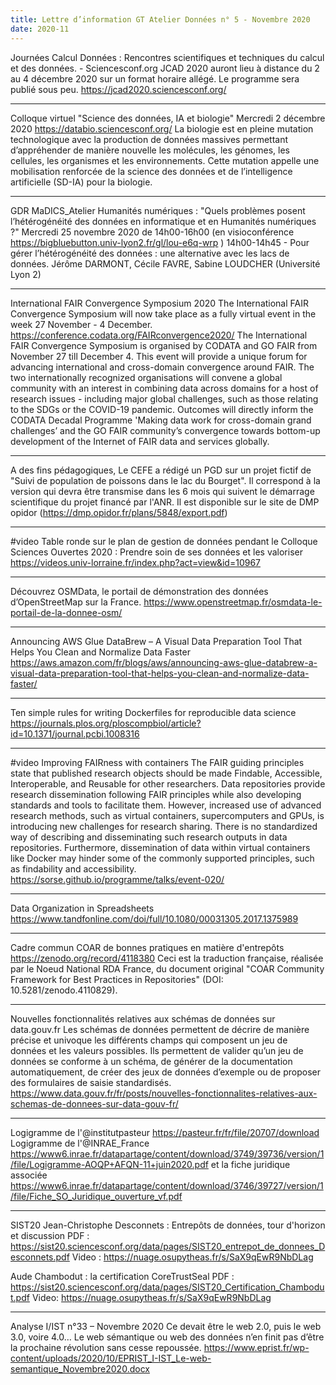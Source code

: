 ```yaml
---
title: Lettre d’information GT Atelier Données n° 5 - Novembre 2020
date: 2020-11
---
```


Journées Calcul Données : Rencontres scientifiques et techniques du calcul et des données. - Sciencesconf.org
JCAD 2020 auront lieu à distance du 2 au 4 décembre 2020 sur un format horaire allégé. Le programme sera publié sous peu.
<https://jcad2020.sciencesconf.org/>

***********************************************************************************************************************************************************************

Colloque virtuel "Science des données, IA et biologie"
Mercredi 2 décembre 2020
<https://databio.sciencesconf.org/>
La biologie est en pleine mutation technologique avec la production de données massives permettant d’appréhender de manière nouvelle les
molécules, les génomes, les cellules, les organismes et les environnements. Cette mutation appelle une mobilisation renforcée de la
science des données et de l’intelligence artificielle (SD-IA) pour la biologie.

***********************************************************************************************************************************************************************

GDR MaDICS_Atelier Humanités numériques : "Quels problèmes posent l’hétérogénéité des données en informatique et en Humanités numériques ?"
Mercredi 25 novembre 2020 de 14h00-16h00
(en visioconférence <https://bigbluebutton.univ-lyon2.fr/gl/lou-e6q-wrp> )
14h00-14h45 - Pour gérer l’hétérogénéité des données : une alternative avec les lacs de données. Jérôme DARMONT, Cécile FAVRE,  Sabine LOUDCHER
(Université Lyon 2)

***********************************************************************************************************************************************************************

International FAIR Convergence Symposium 2020
The International FAIR Convergence Symposium will now take place as a fully virtual event in the week 27 November - 4 December.
<https://conference.codata.org/FAIRconvergence2020/>
The International FAIR Convergence Symposium is organised by CODATA and GO FAIR from November 27 till December 4. This event will provide a
unique forum for advancing international and cross-domain convergence around FAIR. The two internationally recognized organisations will
convene a global community with an interest in combining data across domains for a host of research issues - including major global
challenges, such as those relating to the SDGs or the COVID-19 pandemic. Outcomes will directly inform the CODATA Decadal Programme 'Making data
work for cross-domain grand challenges’ and the GO FAIR community’s convergence towards bottom-up development of the Internet of FAIR data
and services globally.

***********************************************************************************************************************************************************************

A des fins pédagogiques, Le CEFE a  rédigé un PGD sur un projet fictif de "Suivi de population de poissons dans le lac du Bourget". Il
correspond à la version qui devra être transmise dans les 6 mois qui suivent le démarrage scientifique du projet financé par l'ANR. Il est
disponible sur le site de DMP opidor (https://dmp.opidor.fr/plans/5848/export.pdf)

***********************************************************************************************************************************************************************

#video Table ronde sur le plan de gestion de données pendant le Colloque Sciences Ouvertes 2020 : Prendre soin de ses données et les valoriser
<https://videos.univ-lorraine.fr/index.php?act=view&id=10967>

***********************************************************************************************************************************************************************

Découvrez OSMData, le portail de démonstration des données d’OpenStreetMap sur la France.
<https://www.openstreetmap.fr/osmdata-le-portail-de-la-donnee-osm/>

***********************************************************************************************************************************************************************

Announcing AWS Glue DataBrew – A Visual Data Preparation Tool That Helps You Clean and Normalize Data Faster
<https://aws.amazon.com/fr/blogs/aws/announcing-aws-glue-databrew-a-visual-data-preparation-tool-that-helps-you-clean-and-normalize-data-faster/>

***********************************************************************************************************************************************************************

Ten simple rules for writing Dockerfiles for reproducible data science
<https://journals.plos.org/ploscompbiol/article?id=10.1371/journal.pcbi.1008316>

***********************************************************************************************************************************************************************

#video Improving FAIRness with containers
The FAIR guiding principles state that published research objects should be made Findable, Accessible, Interoperable, and Reusable for other
researchers. Data repositories provide research dissemination following FAIR principles while also developing standards and tools to facilitate
them. However, increased use of advanced research methods, such as virtual containers, supercomputers and GPUs, is introducing new
challenges for research sharing. There is no standardized way of describing and disseminating such research outputs in data repositories.
Furthermore, dissemination of data within virtual containers like Docker may hinder some of the commonly supported principles, such as
findability and accessibility.
<https://sorse.github.io/programme/talks/event-020/>

***********************************************************************************************************************************************************************

Data Organization in Spreadsheets
<https://www.tandfonline.com/doi/full/10.1080/00031305.2017.1375989>

***********************************************************************************************************************************************************************

Cadre commun COAR de bonnes pratiques en matière d'entrepôts
<https://zenodo.org/record/4118380>
Ceci est la traduction française, réalisée par le Noeud National RDA France, du document original "COAR Community Framework for Best
Practices in Repositories" (DOI: 10.5281/zenodo.4110829).

***********************************************************************************************************************************************************************

Nouvelles fonctionnalités relatives aux schémas de données sur data.gouv.fr
Les schémas de données permettent de décrire de manière précise et univoque les différents champs qui composent un jeu de données et les
valeurs possibles. Ils permettent de valider qu’un jeu de données se conforme à un schéma, de générer de la documentation automatiquement, de
créer des jeux de données d’exemple ou de proposer des formulaires de saisie standardisés.
<https://www.data.gouv.fr/fr/posts/nouvelles-fonctionnalites-relatives-aux-schemas-de-donnees-sur-data-gouv-fr/>

***********************************************************************************************************************************************************************

Logigramme de l'@institutpasteur <https://pasteur.fr/fr/file/20707/download>
Logigramme de l'@INRAE_France
<https://www6.inrae.fr/datapartage/content/download/3749/39736/version/1/file/Logigramme-AOQP+AFQN-11+juin2020.pdf>
et la fiche juridique associée
<https://www6.inrae.fr/datapartage/content/download/3746/39727/version/1/file/Fiche_SO_Juridique_ouverture_vf.pdf>

***********************************************************************************************************************************************************************

SIST20
Jean-Christophe Desconnets : Entrepôts de données, tour d'horizon et
discussion
PDF :
<https://sist20.sciencesconf.org/data/pages/SIST20_entrepot_de_donnees_Desconnets.pdf>
Video : <https://nuage.osupytheas.fr/s/SaX9qEwR9NbDLag>

Aude Chambodut : la certification CoreTrustSeal
PDF :
<https://sist20.sciencesconf.org/data/pages/SIST20_Certification_Chambodut.pdf>
Video: <https://nuage.osupytheas.fr/s/SaX9qEwR9NbDLag>

***********************************************************************************************************************************************************************

Analyse I/IST n°33 – Novembre 2020
Ce devait être le web 2.0, puis le web 3.0, voire 4.0… Le web sémantique ou web des données n’en finit pas d’être la prochaine révolution sans
cesse repoussée.
<https://www.eprist.fr/wp-content/uploads/2020/10/EPRIST_I-IST_Le-web-semantique_Novembre2020.docx>
